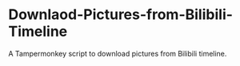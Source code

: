 # Downlaod-Pictures-from-Bilibili-Timeline
A Tampermonkey script to download pictures from Bilibili timeline.

